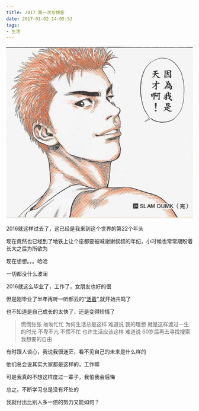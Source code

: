 ```yaml
---
title: 2017 第一次写博客
date: 2017-01-02 14:05:53
tags:
- 生活
---
```

![tiancai][2]

2016就这样过去了，这已经是我来到这个世界的第22个年头

现在竟然也已经到了地铁上让个座都要被喊谢谢叔叔的年纪，小时候也常常期盼着长大之后为所欲为

现在想想。。。哈哈
<!--more-->

一切都没什么波澜

2016就这么毕业了，工作了，女朋友也好的很

但是刚毕业了半年再听一听郝云的“[活着][1]”,就开始共鸣了

也不知道是自己成长的太快了，还是变得矫情了

>慌慌张张 匆匆忙忙 为何生活总是这样
难道说 我的理想 
就是这样渡过一生的时光
不卑不亢 不慌不忙 
也许生活应该这样
难道说 60岁后再去寻找搜索
我想要的自由

有时跟人谈心，我说我很迷茫，看不见自己的未来是什么样的

他们总会说其实大家都是这样的，工作嘛

可是我真的不想这样度过一辈子，我怕我会后悔

总之，不断学习总是没有坏处的

我就付出比别人多一倍的努力又能如何？

[1]: https://www.baidu.com/s?wd=%E6%B4%BB%E7%9D%80&rsv_spt=1&rsv_iqid=0xb9019306000072c5&issp=1&f=8&rsv_bp=1&rsv_idx=2&ie=utf-8&rqlang=cn&tn=baiduhome_pg&rsv_enter=0&oq=%E6%B4%BB%E7%9D%80&rsv_t=2df0N0ARqAdvSNi6fyXuKyiVcFWamoBHW4CEntMHmVoMuacQwAuBK6YuOJOMcTiF1FOT&rsv_pq=da655f090001066d
[2]: /img/tiancai.jpg